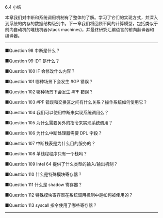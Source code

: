 6.4 小结

本章我们对中断和系统调用机制有了整体的了解。学习了它们的实现方式，并深入到系统的内存的数据结构级别中。下一章我们将回顾不同的计算模型，包括类似于前向自动机的堆栈机器\(stack machines\)，并最终研究汇编语言的前向翻译器和编译器。

---

■Question 98 中断是什么？

■Question 99 IDT 是什么？

■Question 100 IF 会修改什么内容？

■Question 101 哪种场景下会发生 \#GP 错误？

■Question 102 哪种场景下会发生 \#PF 错误？

■Question 103 \#PF 错误和交换区之间有什么关系？操作系统如何使用它？

■Question 104 我们可以使用中断来实现系统调用么？

■Question 105 为什么需要另外的指令来实现系统调用？

■Question 106 为什么中断处理器需要 DPL 字段？

■Question 107 中断栈表是为什么目的服务的？

■Question 108 单线程程序只有一个栈吗？

■Question 109 Intel 64 提供了什么类型的输入/输出机制？

■Question 110 什么是特殊模块寄存器？

■Question 111 什么是 shadow 寄存器？

■Question 112 特殊模块寄存器在系统调用机制中是如何被使用的？

■Question 113 syscall 指令使用了哪些寄存器？

---



